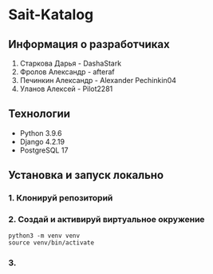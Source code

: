 # Sait-Katalog

## Информация о разработчиках

1. Старкова Дарья - DashaStark
2. Фролов Александр - afteraf
3. Печинкин Александр - Alexander  Pechinkin04
4. Уланов Алексей - Pilot2281

## Технологии

- Python 3.9.6
- Django 4.2.19
- PostgreSQL 17

## Установка и запуск локально

### 1. Клонируй репозиторий

### 2. Создай и активируй виртуальное окружение

```
python3 -m venv venv
source venv/bin/activate
```

### 3.
